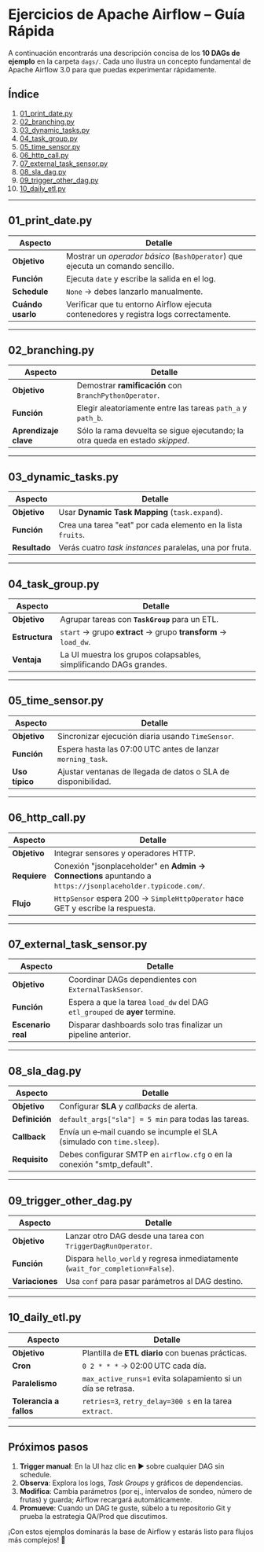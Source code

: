 # Ejercicios de Apache Airflow – Guía Rápida

A continuación encontrarás una descripción concisa de los **10 DAGs de ejemplo** en la carpeta `dags/`. Cada uno ilustra un concepto fundamental de Apache Airflow 3.0 para que puedas experimentar rápidamente.

## Índice

1. [01_print_date.py](#01_print_datepy)
2. [02_branching.py](#02_branchingpy)
3. [03_dynamic_tasks.py](#03_dynamic_taskspy)
4. [04_task_group.py](#04_task_grouppy)
5. [05_time_sensor.py](#05_time_sensorpy)
6. [06_http_call.py](#06_http_callpy)
7. [07_external_task_sensor.py](#07_external_task_sensorpy)
8. [08_sla_dag.py](#08_sla_dagpy)
9. [09_trigger_other_dag.py](#09_trigger_other_dagpy)
10. [10_daily_etl.py](#10_daily_etlpy)

---

## 01_print_date.py

| Aspecto | Detalle |
|---------|---------|
| **Objetivo** | Mostrar un _operador básico_ (`BashOperator`) que ejecuta un comando sencillo. |
| **Función** | Ejecuta `date` y escribe la salida en el log. |
| **Schedule** | `None` → debes lanzarlo manualmente. |
| **Cuándo usarlo** | Verificar que tu entorno Airflow ejecuta contenedores y registra logs correctamente. |

---

## 02_branching.py

| Aspecto | Detalle |
|---------|---------|
| **Objetivo** | Demostrar **ramificación** con `BranchPythonOperator`. |
| **Función** | Elegir aleatoriamente entre las tareas `path_a` y `path_b`. |
| **Aprendizaje clave** | Sólo la rama devuelta se sigue ejecutando; la otra queda en estado _skipped_. |

---

## 03_dynamic_tasks.py

| Aspecto | Detalle |
|---------|---------|
| **Objetivo** | Usar **Dynamic Task Mapping** (`task.expand`). |
| **Función** | Crea una tarea "eat" por cada elemento en la lista `fruits`. |
| **Resultado** | Verás cuatro _task instances_ paralelas, una por fruta. |

---

## 04_task_group.py

| Aspecto | Detalle |
|---------|---------|
| **Objetivo** | Agrupar tareas con **`TaskGroup`** para un ETL. |
| **Estructura** | `start` → grupo **extract** → grupo **transform** → `load_dw`. |
| **Ventaja** | La UI muestra los grupos colapsables, simplificando DAGs grandes. |

---

## 05_time_sensor.py

| Aspecto | Detalle |
|---------|---------|
| **Objetivo** | Sincronizar ejecución diaria usando `TimeSensor`. |
| **Función** | Espera hasta las 07:00 UTC antes de lanzar `morning_task`. |
| **Uso típico** | Ajustar ventanas de llegada de datos o SLA de disponibilidad. |

---

## 06_http_call.py

| Aspecto | Detalle |
|---------|---------|
| **Objetivo** | Integrar sensores y operadores HTTP. |
| **Requiere** | Conexión "jsonplaceholder" en **Admin → Connections** apuntando a `https://jsonplaceholder.typicode.com/`. |
| **Flujo** | `HttpSensor` espera 200 → `SimpleHttpOperator` hace GET y escribe la respuesta. |

---

## 07_external_task_sensor.py

| Aspecto | Detalle |
|---------|---------|
| **Objetivo** | Coordinar DAGs dependientes con `ExternalTaskSensor`. |
| **Función** | Espera a que la tarea `load_dw` del DAG `etl_grouped` de **ayer** termine. |
| **Escenario real** | Disparar dashboards solo tras finalizar un pipeline anterior. |

---

## 08_sla_dag.py

| Aspecto | Detalle |
|---------|---------|
| **Objetivo** | Configurar **SLA** y _callbacks_ de alerta. |
| **Definición** | `default_args["sla"] = 5 min` para todas las tareas. |
| **Callback** | Envía un e‑mail cuando se incumple el SLA (simulado con `time.sleep`). |
| **Requisito** | Debes configurar SMTP en `airflow.cfg` o en la conexión "smtp_default". |

---

## 09_trigger_other_dag.py

| Aspecto | Detalle |
|---------|---------|
| **Objetivo** | Lanzar otro DAG desde una tarea con `TriggerDagRunOperator`. |
| **Función** | Dispara `hello_world` y regresa inmediatamente (`wait_for_completion=False`). |
| **Variaciones** | Usa `conf` para pasar parámetros al DAG destino. |

---

## 10_daily_etl.py

| Aspecto | Detalle |
|---------|---------|
| **Objetivo** | Plantilla de **ETL diario** con buenas prácticas. |
| **Cron** | `0 2 * * *` → 02:00 UTC cada día. |
| **Paralelismo** | `max_active_runs=1` evita solapamiento si un día se retrasa. |
| **Tolerancia a fallos** | `retries=3`, `retry_delay=300 s` en la tarea `extract`. |

---

## Próximos pasos

1. **Trigger manual**: En la UI haz clic en ▶ sobre cualquier DAG sin schedule.
2. **Observa**: Explora los logs, _Task Groups_ y gráficos de dependencias.
3. **Modifica**: Cambia parámetros (por ej., intervalos de sondeo, número de frutas) y guarda; Airflow recargará automáticamente.
4. **Promueve**: Cuando un DAG te guste, súbelo a tu repositorio Git y prueba la estrategia QA/Prod que discutimos.

¡Con estos ejemplos dominarás la base de Airflow y estarás listo para flujos más complejos! 🚀

